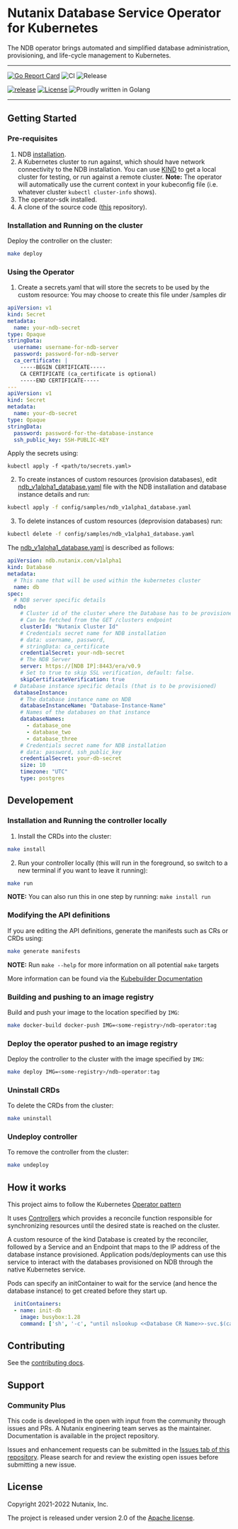 # Nutanix Database Service Operator for Kubernetes
The NDB operator brings automated and simplified database administration, provisioning, and life-cycle management to Kubernetes.

---

[![Go Report Card](https://goreportcard.com/badge/github.com/nutanix-cloud-native/ndb-operator)](https://goreportcard.com/report/github.com/nutanix-cloud-native/ndb-operator)
![CI](https://github.com/nutanix-cloud-native/ndb-operator/actions/workflows/build-dev.yaml/badge.svg)
![Release](https://github.com/nutanix-cloud-native/ndb-operator/actions/workflows/release.yaml/badge.svg)

[![release](https://img.shields.io/github/release-pre/nutanix-cloud-native/ndb-operator.svg)](https://github.com/nutanix-cloud-native/ndb-operator/releases)
[![License](https://img.shields.io/badge/License-Apache%202.0-blue.svg)](https://github.com/nutanix-cloud-native/ndb-operator/blob/master/LICENSE)
![Proudly written in Golang](https://img.shields.io/badge/written%20in-Golang-92d1e7.svg)

---

## Getting Started
### Pre-requisites
1. NDB [installation](https://portal.nutanix.com/page/documents/details?targetId=Nutanix-Era-User-Guide-v2_4:top-era-installation-c.html).
2. A Kubernetes cluster to run against, which should have network connectivity to the NDB installation. You can use [KIND](https://sigs.k8s.io/kind) to get a local cluster for testing, or run against a remote cluster.
**Note:** The operator will automatically use the current context in your kubeconfig file (i.e. whatever cluster `kubectl cluster-info` shows).
3. The operator-sdk installed.
4. A clone of the source code ([this](https://github.com/nutanix-cloud-native/ndb-operator) repository).
### Installation and Running on the cluster
Deploy the controller on the cluster:

```sh
make deploy 
```

### Using the Operator

1. Create a secrets.yaml that will store the secrets to be used by the custom resource:
You may choose to create this file under /samples dir
```yaml
apiVersion: v1
kind: Secret
metadata:
  name: your-ndb-secret
type: Opaque
stringData:
  username: username-for-ndb-server
  password: password-for-ndb-server
  ca_certificate: |
    -----BEGIN CERTIFICATE-----
    CA CERTIFICATE (ca_certificate is optional)
    -----END CERTIFICATE-----
---
apiVersion: v1
kind: Secret
metadata:
  name: your-db-secret
type: Opaque
stringData:
  password: password-for-the-database-instance
  ssh_public_key: SSH-PUBLIC-KEY

```

Apply the secrets using:

```
kubectl apply -f <path/to/secrets.yaml>
```
2. To create instances of custom resources (provision databases), edit [ndb_v1alpha1_database.yaml](config/samples/ndb_v1alpha1_database.yaml) file with the NDB installation and database instance details and run:

```sh
kubectl apply -f config/samples/ndb_v1alpha1_database.yaml
```
3. To delete instances of custom resources (deprovision databases) run:

```sh
kubectl delete -f config/samples/ndb_v1alpha1_database.yaml
```
The [ndb_v1alpha1_database.yaml](config/samples/ndb_v1alpha1_database.yaml) is described as follows:
```yaml
apiVersion: ndb.nutanix.com/v1alpha1
kind: Database
metadata:
  # This name that will be used within the kubernetes cluster
  name: db
spec:
  # NDB server specific details
  ndb:
    # Cluster id of the cluster where the Database has to be provisioned
    # Can be fetched from the GET /clusters endpoint
    clusterId: "Nutanix Cluster Id" 
    # Credentials secret name for NDB installation
    # data: username, password, 
    # stringData: ca_certificate
    credentialSecret: your-ndb-secret
    # The NDB Server
    server: https://[NDB IP]:8443/era/v0.9
    # Set to true to skip SSL verification, default: false.
    skipCertificateVerification: true
  # Database instance specific details (that is to be provisioned)
  databaseInstance:
    # The database instance name on NDB
    databaseInstanceName: "Database-Instance-Name"
    # Names of the databases on that instance
    databaseNames:
      - database_one
      - database_two
      - database_three
    # Credentials secret name for NDB installation
    # data: password, ssh_public_key
    credentialSecret: your-db-secret
    size: 10
    timezone: "UTC"
    type: postgres
```

## Developement

### Installation and Running the controller locally
1. Install the CRDs into the cluster:

```sh
make install
```

2. Run your controller locally (this will run in the foreground, so switch to a new terminal if you want to leave it running):

```sh
make run
```

**NOTE:** You can also run this in one step by running: `make install run`

### Modifying the API definitions
If you are editing the API definitions, generate the manifests such as CRs or CRDs using:

```sh
make generate manifests
```

**NOTE:** Run `make --help` for more information on all potential `make` targets

More information can be found via the [Kubebuilder Documentation](https://book.kubebuilder.io/introduction.html)

### Building and pushing to an image registry  
Build and push your image to the location specified by `IMG`:
  
```sh
make docker-build docker-push IMG=<some-registry>/ndb-operator:tag
```

### Deploy the operator pushed to an image registry  
Deploy the controller to the cluster with the image specified by `IMG`:

```sh
make deploy IMG=<some-registry>/ndb-operator:tag
```

### Uninstall CRDs
To delete the CRDs from the cluster:

```sh
make uninstall
```

### Undeploy controller
To remove the controller from the cluster:

```sh
make undeploy
```

## How it works

This project aims to follow the Kubernetes [Operator pattern](https://kubernetes.io/docs/concepts/extend-kubernetes/operator/)

It uses [Controllers](https://kubernetes.io/docs/concepts/architecture/controller/) 
which provides a reconcile function responsible for synchronizing resources until the desired state is reached on the cluster.

A custom resource of the kind Database is created by the reconciler, followed by a Service and an Endpoint that maps to the IP address of the database instance provisioned. Application pods/deployments can use this service to interact with the databases provisioned on NDB through the native Kubernetes service. 

Pods can specify an initContainer to wait for the service (and hence the database instance) to get created before they start up.
```yaml
  initContainers:
  - name: init-db
    image: busybox:1.28
    command: ['sh', '-c', "until nslookup <<Database CR Name>>-svc.$(cat /var/run/secrets/kubernetes.io/serviceaccount/namespace).svc.cluster.local; do echo waiting for database service; sleep 2; done"]
```

## Contributing
See the [contributing docs](CONTRIBUTING.md).

## Support
### Community Plus

This code is developed in the open with input from the community through issues and PRs. A Nutanix engineering team serves as the maintainer. Documentation is available in the project repository.

Issues and enhancement requests can be submitted in the [Issues tab of this repository](../../issues). Please search for and review the existing open issues before submitting a new issue.

## License

Copyright 2021-2022 Nutanix, Inc.

The project is released under version 2.0 of the [Apache license](http://www.apache.org/licenses/LICENSE-2.0).
